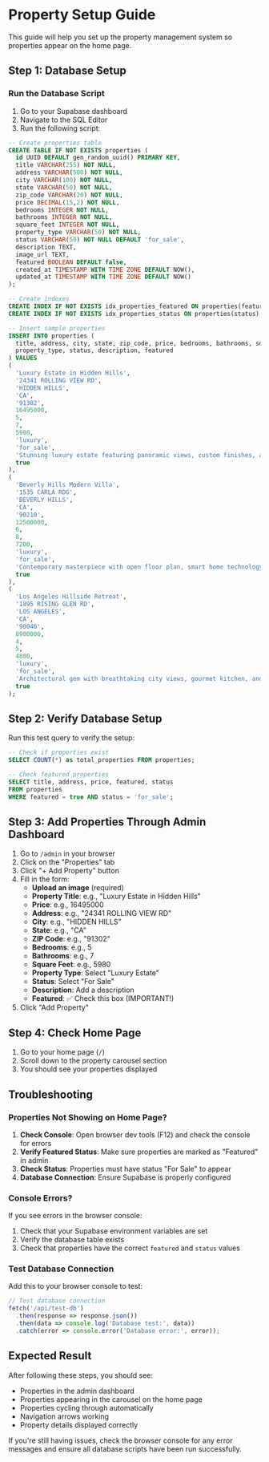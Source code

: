 # Property Setup Guide

This guide will help you set up the property management system so properties appear on the home page.

## Step 1: Database Setup

### Run the Database Script
1. Go to your Supabase dashboard
2. Navigate to the SQL Editor
3. Run the following script:

```sql
-- Create properties table
CREATE TABLE IF NOT EXISTS properties (
  id UUID DEFAULT gen_random_uuid() PRIMARY KEY,
  title VARCHAR(255) NOT NULL,
  address VARCHAR(500) NOT NULL,
  city VARCHAR(100) NOT NULL,
  state VARCHAR(50) NOT NULL,
  zip_code VARCHAR(20) NOT NULL,
  price DECIMAL(15,2) NOT NULL,
  bedrooms INTEGER NOT NULL,
  bathrooms INTEGER NOT NULL,
  square_feet INTEGER NOT NULL,
  property_type VARCHAR(50) NOT NULL,
  status VARCHAR(50) NOT NULL DEFAULT 'for_sale',
  description TEXT,
  image_url TEXT,
  featured BOOLEAN DEFAULT false,
  created_at TIMESTAMP WITH TIME ZONE DEFAULT NOW(),
  updated_at TIMESTAMP WITH TIME ZONE DEFAULT NOW()
);

-- Create indexes
CREATE INDEX IF NOT EXISTS idx_properties_featured ON properties(featured);
CREATE INDEX IF NOT EXISTS idx_properties_status ON properties(status);

-- Insert sample properties
INSERT INTO properties (
  title, address, city, state, zip_code, price, bedrooms, bathrooms, square_feet, 
  property_type, status, description, featured
) VALUES 
(
  'Luxury Estate in Hidden Hills',
  '24341 ROLLING VIEW RD',
  'HIDDEN HILLS',
  'CA',
  '91302',
  16495000,
  5,
  7,
  5980,
  'luxury',
  'for_sale',
  'Stunning luxury estate featuring panoramic views, custom finishes, and resort-style amenities.',
  true
),
(
  'Beverly Hills Modern Villa',
  '1535 CARLA RDG',
  'BEVERLY HILLS',
  'CA',
  '90210',
  12500000,
  6,
  8,
  7200,
  'luxury',
  'for_sale',
  'Contemporary masterpiece with open floor plan, smart home technology, and private pool.',
  true
),
(
  'Los Angeles Hillside Retreat',
  '1895 RISING GLEN RD',
  'LOS ANGELES',
  'CA',
  '90046',
  8900000,
  4,
  5,
  4800,
  'luxury',
  'for_sale',
  'Architectural gem with breathtaking city views, gourmet kitchen, and outdoor entertainment area.',
  true
);
```

## Step 2: Verify Database Setup

Run this test query to verify the setup:

```sql
-- Check if properties exist
SELECT COUNT(*) as total_properties FROM properties;

-- Check featured properties
SELECT title, address, price, featured, status 
FROM properties 
WHERE featured = true AND status = 'for_sale';
```

## Step 3: Add Properties Through Admin Dashboard

1. Go to `/admin` in your browser
2. Click on the "Properties" tab
3. Click "+ Add Property" button
4. Fill in the form:
   - **Upload an image** (required)
   - **Property Title**: e.g., "Luxury Estate in Hidden Hills"
   - **Price**: e.g., 16495000
   - **Address**: e.g., "24341 ROLLING VIEW RD"
   - **City**: e.g., "HIDDEN HILLS"
   - **State**: e.g., "CA"
   - **ZIP Code**: e.g., "91302"
   - **Bedrooms**: e.g., 5
   - **Bathrooms**: e.g., 7
   - **Square Feet**: e.g., 5980
   - **Property Type**: Select "Luxury Estate"
   - **Status**: Select "For Sale"
   - **Description**: Add a description
   - **Featured**: ✅ Check this box (IMPORTANT!)
5. Click "Add Property"

## Step 4: Check Home Page

1. Go to your home page (`/`)
2. Scroll down to the property carousel section
3. You should see your properties displayed

## Troubleshooting

### Properties Not Showing on Home Page?

1. **Check Console**: Open browser dev tools (F12) and check the console for errors
2. **Verify Featured Status**: Make sure properties are marked as "Featured" in admin
3. **Check Status**: Properties must have status "For Sale" to appear
4. **Database Connection**: Ensure Supabase is properly configured

### Console Errors?

If you see errors in the browser console:
1. Check that your Supabase environment variables are set
2. Verify the database table exists
3. Check that properties have the correct `featured` and `status` values

### Test Database Connection

Add this to your browser console to test:

```javascript
// Test database connection
fetch('/api/test-db')
  .then(response => response.json())
  .then(data => console.log('Database test:', data))
  .catch(error => console.error('Database error:', error));
```

## Expected Result

After following these steps, you should see:
- Properties in the admin dashboard
- Properties appearing in the carousel on the home page
- Properties cycling through automatically
- Navigation arrows working
- Property details displayed correctly

If you're still having issues, check the browser console for any error messages and ensure all database scripts have been run successfully. 